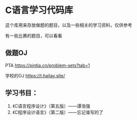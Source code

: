 # C语言学习代码库
这个库用来存放做题的题目，以及一些相关的学习资料，仅供参考

有一些比赛的题目，可以看看

## 做题OJ
PTA https://pintia.cn/problem-sets?tab=1

学校的OJ https://t.hailay.site/

## 学习书目：
1. 《C语言程序设计》（第五版）——谭浩强
2. 《C程序设计语言》（第二版）——忘记谁写的了